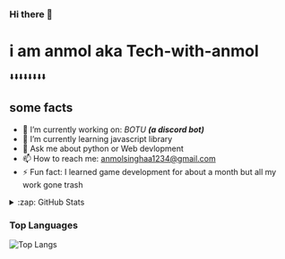 ### Hi there 👋

<!--
**Tech-with-anmol/Tech-with-anmol** is a ✨ _special_ ✨ repository because its `README.md` (this file) appears on your GitHub profile.

Here are some ideas to get you started:

- 🔭 I’m currently working on *BOTU* *(a discord bot)*
- 🌱 I’m currently learning javascript library
- 👯 I’m looking to collaborate on
- 🤔 I’m looking for help with 
- 💬 Ask me about python or Web devlopment
- 📫 How to reach me: anmolsinghaa1234@gmail.com 
- 😄 Pronouns: ...
- ⚡ Fun fact: I learned game development for about a month but all my work gone trash
-->
# i am anmol aka Tech-with-anmol
⬇️⬇️⬇️⬇️⬇️⬇️⬇️⬇️
## some facts

- 🔭 I’m currently working on: *BOTU* ***(a discord bot)***
- 🌱 I’m currently learning javascript library
- 💬 Ask me about python or Web devlopment
- 📫 How to reach me: anmolsinghaa1234@gmail.com 
- ⚡ Fun fact: I learned game development for about a month but all my work gone trash
<details>
  <summary>:zap: GitHub Stats</summary>

  <img align="left" alt="Tech-with-anmol's GitHub Stats" src="https://github-readme-stats.vercel.app/api?username=Tech-with-anmol&show_icons=true&hide_border=true&theme=radical" />

</details>

### Top Languages
![Top Langs](https://github-readme-stats.vercel.app/api/top-langs/?username=Tech-with-anmol&theme=prussian&langs_count=10&hide=batchfile,toml,)
